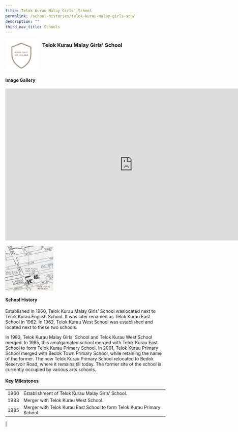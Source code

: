 ```yaml
---
title: Telok Kurau Malay Girls' School
permalink: /school-histories/telok-kurau-malay-girls-sch/
description: ""
third_nav_title: Schools
---
```

<img align="left" style="width:20%;margin-right:15px;" src="/images/telokkuraumalaygirls1.png">

### **Telok Kurau Malay Girls' School**

<br clear="left">

#### **Image Gallery**
<iframe src="https://docs.google.com/presentation/d/e/2PACX-1vTQm2fyEJ59YNG945oiBuaHrrJ4HqgdDcS7-ZEnjI3srjyTOXIRUso8mnDo9yZuap8okd7nH8BZK07C/embed?start=false&amp;loop=true&amp;delayms=5000" frameborder="0" width="800" height="479" allowfullscreen="true"></iframe>

<p><a href="https://d1yxymztqoj7qn.amplifyapp.com/images/telokkuraumalaygirls2.jpg">  
<img align="left" style="width:30%;margin-right:15px;" src="/images/telokkuraumalaygirls2.jpg">
</a></p>

<br clear="left">

#### **School History**
Established in 1960, Telok Kurau Malay Girls’ School waslocated next to Telok Kurau English School. It was later renamed as Telok Kurau East School in 1962. In 1962, Telok Kurau West School was established and located next to these two schools.&nbsp;  
  
In 1983, Telok Kurau Malay Girls' School and Telok Kurau West School merged. In 1985, this amalgamated school merged with Telok Kurau East School to form Telok Kurau Primary School. In 2001, Telok Kurau Primary School merged with Bedok Town Primary School, while retaining the name of the former. The new Telok Kurau Primary School relocated to Bedok Reservoir Road, where it remains till today. The former site of the school is currently occupied by various arts schools.

#### **Key Milestones**

|  |  |
|:---:|---|
| 1960 | Establishment of Telok Kurau Malay Girls’ School. |
| 1983 | Merger with Telok Kurau West School. |
| 1985 | Merger with Telok Kurau East School to form Telok Kurau Primary School. |
|
